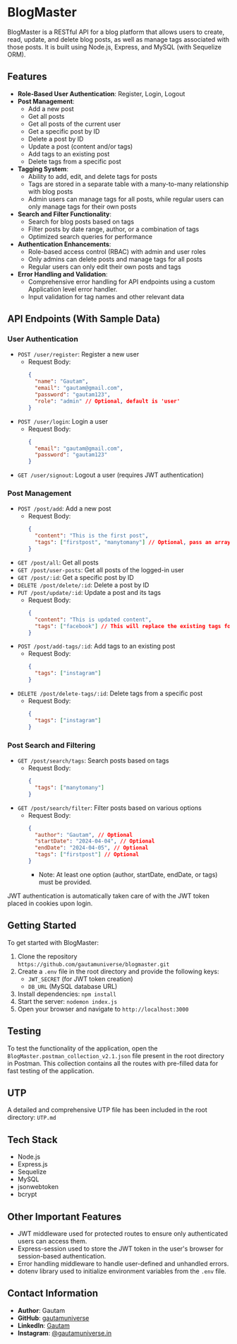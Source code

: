 # BlogMaster

BlogMaster is a RESTful API for a blog platform that allows users to create, read, update, and delete blog posts, as well as manage tags associated with those posts. It is built using Node.js, Express, and MySQL (with Sequelize ORM).

## Features

- **Role-Based User Authentication**: Register, Login, Logout
- **Post Management**:
  - Add a new post
  - Get all posts
  - Get all posts of the current user
  - Get a specific post by ID
  - Delete a post by ID
  - Update a post (content and/or tags)
  - Add tags to an existing post
  - Delete tags from a specific post
- **Tagging System**:
  - Ability to add, edit, and delete tags for posts
  - Tags are stored in a separate table with a many-to-many relationship with blog posts
  - Admin users can manage tags for all posts, while regular users can only manage tags for their own posts
- **Search and Filter Functionality**:
  - Search for blog posts based on tags
  - Filter posts by date range, author, or a combination of tags
  - Optimized search queries for performance
- **Authentication Enhancements**:
  - Role-based access control (RBAC) with admin and user roles
  - Only admins can delete posts and manage tags for all posts
  - Regular users can only edit their own posts and tags
- **Error Handling and Validation**:
  - Comprehensive error handling for API endpoints using a custom Application level error handler.
  - Input validation for tag names and other relevant data

## API Endpoints (With Sample Data)

### User Authentication

- `POST /user/register`: Register a new user
  - Request Body:
    ```json
    {
      "name": "Gautam",
      "email": "gautam@gmail.com",
      "password": "gautam123",
      "role": "admin" // Optional, default is 'user'
    }
    ```
- `POST /user/login`: Login a user
  - Request Body:
    ```json
    {
      "email": "gautam@gmail.com",
      "password": "gautam123"
    }
    ```
- `GET /user/signout`: Logout a user (requires JWT authentication)

### Post Management

- `POST /post/add`: Add a new post
  - Request Body:
    ```json
    {
      "content": "This is the first post",
      "tags": ["firstpost", "manytomany"] // Optional, pass an array even for a single tag
    }
    ```
- `GET /post/all`: Get all posts
- `GET /post/user-posts`: Get all posts of the logged-in user
- `GET /post/:id`: Get a specific post by ID
- `DELETE /post/delete/:id`: Delete a post by ID
- `PUT /post/update/:id`: Update a post and its tags
  - Request Body:
    ```json
    {
      "content": "This is updated content",
      "tags": ["facebook"] // This will replace the existing tags for the post
    }
    ```
- `POST /post/add-tags/:id`: Add tags to an existing post
  - Request Body:
    ```json
    {
      "tags": ["instagram"]
    }
    ```
- `DELETE /post/delete-tags/:id`: Delete tags from a specific post
  - Request Body:
    ```json
    {
      "tags": ["instagram"]
    }
    ```

### Post Search and Filtering

- `GET /post/search/tags`: Search posts based on tags
  - Request Body:
    ```json
    {
      "tags": ["manytomany"]
    }
    ```
- `GET /post/search/filter`: Filter posts based on various options
  - Request Body:
    ```json
    {
      "author": "Gautam", // Optional
      "startDate": "2024-04-04", // Optional
      "endDate": "2024-04-05", // Optional
      "tags": ["firstpost"] // Optional
    }
    ```
    - Note: At least one option (author, startDate, endDate, or tags) must be provided.

JWT authentication is automatically taken care of with the JWT token placed in cookies upon login.

## Getting Started

To get started with BlogMaster:

1. Clone the repository `https://github.com/gautamuniverse/blogmaster.git`
2. Create a `.env` file in the root directory and provide the following keys:
   - `JWT_SECRET` (for JWT token creation)
   - `DB_URL` (MySQL database URL)
3. Install dependencies: `npm install`
4. Start the server: `nodemon index.js`
5. Open your browser and navigate to `http://localhost:3000`

## Testing

To test the functionality of the application, open the `BlogMaster.postman_collection_v2.1.json` file present in the root directory in Postman. This collection contains all the routes with pre-filled data for fast testing of the application.

## UTP

A detailed and comprehensive UTP file has been included in the root directory: `UTP.md`

## Tech Stack

- Node.js
- Express.js
- Sequelize
- MySQL
- jsonwebtoken
- bcrypt

## Other Important Features

- JWT middleware used for protected routes to ensure only authenticated users can access them.
- Express-session used to store the JWT token in the user's browser for session-based authentication.
- Error handling middleware to handle user-defined and unhandled errors.
- dotenv library used to initialize environment variables from the `.env` file.

## Contact Information

- **Author**: Gautam
- **GitHub**: [gautamuniverse](https://github.com/gautamuniverse)
- **LinkedIn**: [Gautam](https://www.linkedin.com/in/gautam-116307bb/)
- **Instagram**: [@gautamuniverse.in](https://www.instagram.com/gautamuniverse.in/)
